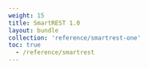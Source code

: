 ```yaml
---
weight: 15
title: SmartREST 1.0
layout: bundle
collection: 'reference/smartrest-one'
toc: true
  - /reference/smartrest
---
```

